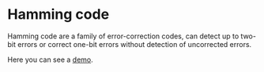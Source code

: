 # Hamming code
Hamming code are a family of error-correction codes, can detect up to two-bit errors or correct one-bit errors without detection of uncorrected errors.

Here you can see a [demo](https://0x3337.github.io/hamming-code/).
